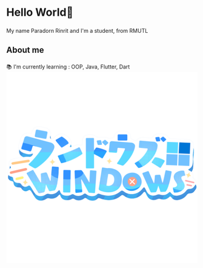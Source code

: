 <h1 align="left">Hello World👋</h1>

###

<p align="left"> My name Paradorn Rinrit and I'm a student, from RMUTL </p>

###

<h2 align="left">About me</h2>

###

<p align="left">
  
  📚 I'm currently learning : OOP, Java, Flutter, Dart <br>
  ![รูปตัวอย่าง](https://github.com/ParadornR/ParadornR/blob/main/picture/WindowsLogoShadow.png)


</p>




